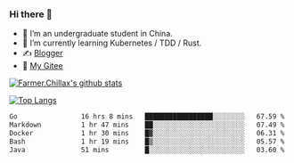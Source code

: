 ### Hi there 👋

- 🔭 I’m an undergraduate student in China.
- 🌱 I’m currently learning Kubernetes / TDD / Rust.
- ✍️ [Blogger](https://blog.farmer233.top)
- 🤔 [My Gitee](https://gitee.com/Farmer-chong)


[![Farmer.Chillax's github stats](https://github-readme-stats.vercel.app/api?username=FarmerChillax)](https://github.com/anuraghazra/github-readme-stats)

[![Top Langs](https://github-readme-stats.vercel.app/api/top-langs/?username=FarmerChillax&layout=compact&hide=html,css,javascript)](https://github.com/anuraghazra/github-readme-stats)


<a href="https://wakatime.com/@Farmer"> </a>
          <!--START_SECTION:waka-->

```txt
Go                16 hrs 8 mins   █████████████████░░░░░░░░   67.59 %
Markdown          1 hr 47 mins    ██░░░░░░░░░░░░░░░░░░░░░░░   07.49 %
Docker            1 hr 30 mins    █▓░░░░░░░░░░░░░░░░░░░░░░░   06.31 %
Bash              1 hr 19 mins    █▒░░░░░░░░░░░░░░░░░░░░░░░   05.57 %
Java              51 mins         █░░░░░░░░░░░░░░░░░░░░░░░░   03.60 %
```

<!--END_SECTION:waka-->



<!--
**Farmer-chong/Farmer-chong** is a ✨ _special_ ✨ repository because its `README.md` (this file) appears on your GitHub profile.

Here are some ideas to get you started:

- 🔭 I’m currently working on ...
- 🌱 I’m currently learning ...
- 👯 I’m looking to collaborate on ...
- 🤔 I’m looking for help with ...
- 💬 Ask me about ...
- 📫 How to reach me: ...
- 😄 Pronouns: ...
- ⚡ Fun fact: ...
-->
